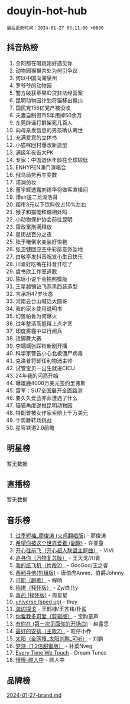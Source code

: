 # douyin-hot-hub

`最后更新时间：2024-01-27 03:11:06 +0800`

## 抖音热榜

1. 全网都在唱跳刚好遇见你
1. 动物园猴猫共处为何引争议
1. 何以中国向海泉州
1. 罗爷爷的动物园
1. 警方破获苹果ID贷非法经营案
1. 昆明动物园计划将猫移出猴山
1. 国民党156亿党产被没收
1. 夫妻自制假币5年用掉50余万
1. 东莞辟谣打群架死几百人
1. 向母亲发信息的男孩确认离世
1. 充满爱意的立体书
1. 小猫咪回村爆改新造型
1. 满级年夜饭大PK
1. 专家：中国退休年龄在全球较低
1. ENHYPEN澳门演唱会
1. 俄乌局势再生变数
1. 诺澜仿妆
1. 董宇辉透露刘德华将做客直播间
1. 谭sir送二龙湖浩哥
1. 超市3元以下饮料仅占10%左右
1. 猴子和猫能和谐相处吗
1. 小动物保护协会前往昆明
1. 雷政富刑满释放
1. 星街战百分之夜
1. 张予曦倒水变装好惊艳
1. 张卫健回应空中彩排意外坠地
1. 白敬亭发抖音祝发小生日快乐
1. 川渝好吃嘴在抖音开吃了
1. 虞书欣工作室道歉
1. 陈瑶小说千金拍照模版
1. 王星越镶钻飞燕黑西装造型
1. 言承旭47岁状态
1. 河南云台山喊话大圆哥
1. 我的家乡使用说明书
1. 幻兽帕鲁为何爆火
1. 过年整活高低得上点才艺
1. 印度雾霾中举行阅兵
1. 烫脚舞大赛
1. 李蠕蠕张踩铃新剧开播
1. 科学家警告小心北极僵尸病毒
1. 克洛普将卸任利物浦主帅
1. 试管宝贝一出生就进CICU
1. 24年我的闪亮开始
1. 曝雄鹿4000万美元签约里弗斯
1. 雷军：SU7全国展开全面路测
1. 要久久爱蓝亦菲遭遇了什么
1. 猫猫角度逆推昆明动物园
1. 特朗普被女作家索赔上千万美元
1. 手势舞转场挑战
1. 星穹铁道2.0前瞻

## 明星榜

暂无数据

## 直播榜

暂无数据

## 音乐榜

1. [过季短袖_廖俊涛 (火鸡翻唱版)](https://sf3-cdn-tos.douyinstatic.com/obj/tos-cn-ve-2774/ogQVJl0tRBKxQgZji7YClFEBrVDeHpPTWfCZbQ) - 廖俊涛
1. [希望你被这个世界爱着 (副歌)](https://sf6-cdn-tos.douyinstatic.com/obj/tos-cn-ve-2774/oUHCmWQfZlE3QQBKBeD8rCFLpJzPgCpImhsxMt) - 许亚童
1. [开心往前飞（开心超人联盟主题曲）](https://sf86-cdn-tos.douyinstatic.com/obj/tos-cn-ve-2774/9d8fb7c82cf1421fb93a9fe925275e0a) - VIVI
1. [追寻你（万物复苏版）](https://sf3-cdn-tos.douyinstatic.com/obj/tos-cn-ve-2774/oYeAZJsbjIDit9APmBg8u6uDUQnHmoCf3gbo74) - 王天戈/川青
1. [我的纸飞机（片段2）](https://sf86-cdn-tos.douyinstatic.com/obj/tos-cn-ve-2774/oM2ZrKcg2CD5AeRB2gkeXOFB1IxAGJdZPazYHf) - GooGoo/王之睿
1. [西厢寻他(剪辑版)](https://sf3-cdn-tos.douyinstatic.com/obj/tos-cn-ve-2774/oUsAVfAQKlRNxEv5qxvIB8o5qmIWUcXbzJKJhw) - 唐伯虎Annie、伯爵Johnny
1. [可能（副歌）](https://sf6-cdn-tos.douyinstatic.com/obj/tos-cn-ve-2774/cde1731888894259b333569393c2fb51) - 程响
1. [陷阱（释怀版）](https://sf6-cdn-tos.douyinstatic.com/obj/tos-cn-ve-2774/oE8C21LeZrzKLDFfQYgMzx4GAIHageG5IzayY7) - Zy/白允y
1. [毒药 (释怀版)](https://sf86-cdn-tos.douyinstatic.com/obj/tos-cn-ve-2774/oYILMEAzspdZBIzy4frJNB8ZHPHWAhiwowd4Ad) - 周星星
1. [universe (sped up)](https://sf86-cdn-tos.douyinstatic.com/obj/tos-cn-ve-2774/oIQnurQLDCsdYeegkM4CKuVb23MZBXtX6QB8bv) - thuy
1. [海边探戈](https://sf86-cdn-tos.douyinstatic.com/obj/tos-cn-ve-2774/os9gE0VQCGqt6VQkZDyBBYvfSDY0QFe3vVmubn) - 王鹤棣/王齐铭/朴鲨
1. [你看我多可爱（剪辑版）](https://sf86-cdn-tos.douyinstatic.com/obj/tos-cn-ve-2774/018d241ee66a4a189b2fa9ea2fe3363d) - 宝韵童声
1. [有你在 (第一次见面你的开场白)](https://sf86-cdn-tos.douyinstatic.com/obj/tos-cn-ve-2774/oAthrQ3ClJBfI57uBoFEgNDYtNCZ0TSYQQfxQ0) - 赵露思
1. [最好的安排（主歌2）](https://sf86-cdn-tos.douyinstatic.com/obj/tos-cn-ve-2774/oMMZX1DuHpMwgoDztBmZswgQnbCeeANZxBHkFY) - 旺仔小乔
1. [太阳（全网搜_太阳刘鹏_可听）](https://sf86-cdn-tos.douyinstatic.com/obj/tos-cn-ve-2774/ogWbyIQnlBFImVbeDocRdCIYtBHlbJXgfZMvgz) - 刘鹏
1. [梦游（1.2倍甜蜜版）](https://sf6-cdn-tos.douyinstatic.com/obj/tos-cn-ve-2774/o4gyAUm8hwufoEABmwVIiQtHsFuGzAEEWtNMzo) - 补菜Nveg
1. [Every Time We Touch](https://sf86-cdn-tos.douyinstatic.com/obj/tos-cn-ve-2774/ogN6lUKQeBBfEVhIOMikG1CcJjugxk1tztZyhP) - Dream Tunes
1. [慢慢-颜人中](https://sf3-cdn-tos.douyinstatic.com/obj/tos-cn-ve-2774/ocjHNfBXdBxQNC8ZGAeoLMFTUgtBg8bkExunDC) - 颜人中

## 品牌榜

[2024-01-27-brand.md](2024-01-27-brand.md)
